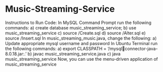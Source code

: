 # Music-Streaming-Service
Instructions to Run Code:
In MySQL Command Prompt run the following commands:
a) create database music_streaming_service;
b) use music_streaming_service
c) source <folder-pathname>/Create.sql
d) source <folder-pathname>/Alter.sql
e) source <folder-pathname>/Insert.sql
In music_streaming_music.java, change the following:
a) Update appropriate mysql username and password
In Ubuntu Terminal run the following commands:
a) export CLASSPATH = ‘<pathname-of-jar-file>/mysqlconnector-java-8.0.18.jar:.’
b) javac music_streaming_service.java
c) java music_streaming_service
Now, you can use the menu-driven application of 
music_streaming_service
